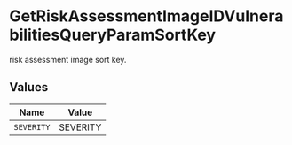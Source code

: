 # GetRiskAssessmentImageIDVulnerabilitiesQueryParamSortKey

risk assessment image sort key.


## Values

| Name       | Value      |
| ---------- | ---------- |
| `SEVERITY` | SEVERITY   |